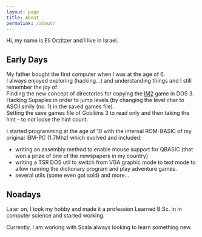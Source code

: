 ```yaml
---
layout: page
title: About
permalink: /about/
---
```

Hi, my name is Eli Orzitzer and I live in Israel.

Early Days
----------

My father bought the first computer when I was at the age of 6.  
I always enjoyed exploring (hacking...) and understanding things and I still remember the joy of:  
Finding the new concept of directories for copying the [IM2](https://en.wikipedia.org/wiki/Impossible_Mission_II) game in DOS 3.  
Hacking Supaplex in order to jump levels (by changing the level char to ASCII smily (no. 1) in the saved games file).  
Setting the save games file of Gobliiins 3 to read only and then taking the hint - to not loose the hint count.

I started programming at the age of 10 with the internal ROM-BASIC of my original IBM-PC (1.7Mhz) which evolved and included:
* writing an assembly method to enable mouse support for QBASIC (that won a prize of one of the newspapers in my country)
* writing a TSR DOS util to switch from VGA graphic mode to text mode to allow running the dictionary program and play adventure games.
* several utils (some even got sold) and more...

Noadays
-------
Later on, I took my hobby and made it a profession Learned B.Sc. in in computer science and started working.

Currently, I am working with Scala always looking to learn something new.
